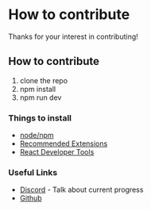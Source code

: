 # How to contribute

Thanks for your interest in contributing!

## How to contribute

1. clone the repo
2. npm install
3. npm run dev

### Things to install

- [node/npm](https://nodejs.org/en/download)
- [Recommended Extensions](./.vscode/extensions.json)
- [React Developer Tools](https://chromewebstore.google.com/detail/react-developer-tools/fmkadmapgofadopljbjfkapdkoienihi?hl=en)

### Useful Links

- [Discord](https://discord.gg/Z6F4uU8Ewr) - Talk about current progress
- [Github](https://github.com/Web-Design-Development-Society/lineuponline)
